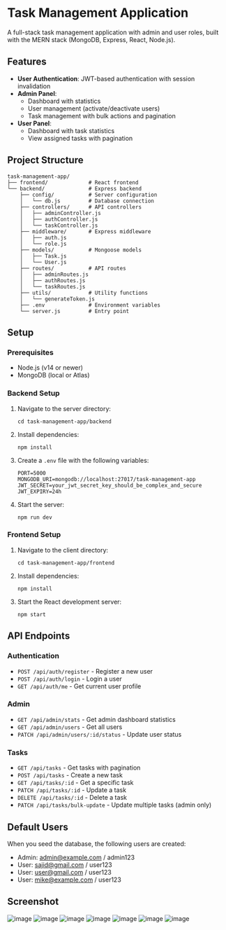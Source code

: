 # Task Management Application

A full-stack task management application with admin and user roles, built with the MERN stack (MongoDB, Express, React, Node.js).

## Features

- **User Authentication**: JWT-based authentication with session invalidation
- **Admin Panel**:
  - Dashboard with statistics
  - User management (activate/deactivate users)
  - Task management with bulk actions and pagination
- **User Panel**:
  - Dashboard with task statistics
  - View assigned tasks with pagination

## Project Structure

```
task-management-app/
├── frontend/             # React frontend
└── backend/              # Express backend
    ├── config/           # Server configuration
    │   └── db.js         # Database connection
    ├── controllers/      # API controllers
    │   ├── adminController.js
    │   ├── authController.js
    │   └── taskController.js
    ├── middleware/       # Express middleware
    │   ├── auth.js
    │   └── role.js
    ├── models/           # Mongoose models
    │   ├── Task.js
    │   └── User.js
    ├── routes/           # API routes
    │   ├── adminRoutes.js
    │   ├── authRoutes.js
    │   └── taskRoutes.js
    ├── utils/            # Utility functions
    │   └── generateToken.js
    ├── .env              # Environment variables
    └── server.js         # Entry point
```

## Setup

### Prerequisites

- Node.js (v14 or newer)
- MongoDB (local or Atlas)

### Backend Setup

1. Navigate to the server directory:
   ```
   cd task-management-app/backend
   ```

2. Install dependencies:
   ```
   npm install
   ```

3. Create a `.env` file with the following variables:
   ```
   PORT=5000
   MONGODB_URI=mongodb://localhost:27017/task-management-app
   JWT_SECRET=your_jwt_secret_key_should_be_complex_and_secure
   JWT_EXPIRY=24h
   ```

4. Start the server:
   ```
   npm run dev
   ```

### Frontend Setup

1. Navigate to the client directory:
   ```
   cd task-management-app/frontend
   ```

2. Install dependencies:
   ```
   npm install
   ```

3. Start the React development server:
   ```
   npm start
   ```

## API Endpoints

### Authentication
- `POST /api/auth/register` - Register a new user
- `POST /api/auth/login` - Login a user
- `GET /api/auth/me` - Get current user profile

### Admin
- `GET /api/admin/stats` - Get admin dashboard statistics
- `GET /api/admin/users` - Get all users
- `PATCH /api/admin/users/:id/status` - Update user status

### Tasks
- `GET /api/tasks` - Get tasks with pagination
- `POST /api/tasks` - Create a new task
- `GET /api/tasks/:id` - Get a specific task
- `PATCH /api/tasks/:id` - Update a task
- `DELETE /api/tasks/:id` - Delete a task
- `PATCH /api/tasks/bulk-update` - Update multiple tasks (admin only)

## Default Users

When you seed the database, the following users are created:

- Admin: admin@example.com / admin123
- User: sajid@gmail.com / user123
- User: user@gmail.com / user123
- User: mike@example.com / user123 

## Screenshot
![image](https://github.com/user-attachments/assets/539a0335-4a6e-45c3-a9ab-21884b3426aa)
![image](https://github.com/user-attachments/assets/f18344fb-2945-412e-92cf-f146291232f4)
![image](https://github.com/user-attachments/assets/860057b0-7f63-4920-b6d9-bc06dd426991)
![image](https://github.com/user-attachments/assets/c228aada-52a6-4c5e-9ca4-fcd3e15fd939)
![image](https://github.com/user-attachments/assets/46d9b11d-7a86-4726-8942-63bf7a828a02)
![image](https://github.com/user-attachments/assets/150095e7-e6d1-4772-8cb0-3719cef04be5)
![image](https://github.com/user-attachments/assets/40de70c6-a7c6-4d51-a69f-245d1d1c7101)
